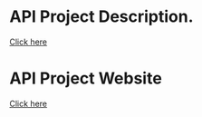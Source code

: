 # API Project Description.

[Click here](https://filipgieraga.github.io/post7.html)

# API Project Website

[Click here](https://filipgieraga.github.io/apiproject/)
